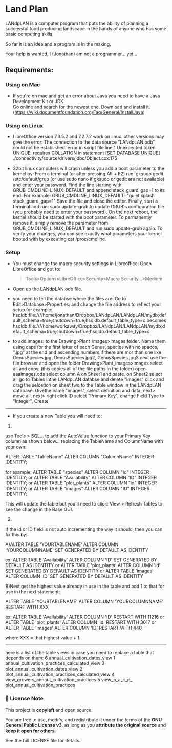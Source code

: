 # Land Plan

LANdpLAN is a computer program that puts the ability of planning a successful food producing landscape in the hands of anyone who has some basic computing skills. 

So far it is an idea and a program is in the making. 

Your help is wanted, I (Jonathan) am not a programmer... yet...

## Requirements:

### Using on Mac
* If you're on mac and get an error about Java you need to have a Java Development Kit or JDK.  
Go online and search for the newest one. 
Download and install it.
(https://wiki.documentfoundation.org/Faq/General/InstallJava)

### Using on Linux
* LibreOffice version 7.3.5.2 and 7.2.7.2 work on linux.  other versions may give the error: The connection to the data source “LANdpLAN.odb” could not be established.  error in script file line 1 Unexpected token  UNIQUE, requires COLLATION in statement [SET DATABASE UNIQUE] ./connectivity/source/drivers/jdbc/Object.cxx:175

* 32bit linux computers will crash unless you add a boot parameter to the kernel by:
	From a terminal (or after pressing Alt + F2) run:
	gksudo gedit /etc/default/grub
	(or use sudo nano if gksudo or gedit are not available) and enter your password.
	Find the line starting with GRUB_CMDLINE_LINUX_DEFAULT and append stack_guard_gap=1 to its end. For example:
	GRUB_CMDLINE_LINUX_DEFAULT="quiet splash stack_guard_gap=1"
	Save the file and close the editor.
	Finally, start a terminal and run:
	sudo update-grub
	to update GRUB's configuration file (you probably need to enter your password).
	On the next reboot, the kernel should be started with the boot parameter. To permanently remove it, simply remove the parameter from GRUB_CMDLINE_LINUX_DEFAULT and run sudo update-grub again.
	To verify your changes, you can see exactly what parameters your kernel booted with by executing cat /proc/cmdline.

### Setup
* You must change the macro security settings in Libreoffice:
	Open LibreOffice and got to:
	>Tools>Options>LibreOffice>Security>Macro Security...>Medium

* Open up the LANdpLAN.odb file.

* you need to tell the databse where the files are:  Go to Edit>Database>Properties: and change the file address to reflect your setup
  for example:
  hsqldb:file:////home/jonathan/Dropbox/LANdpLAN/LANdpLAN/mydb;default_schema=true;shutdown=true;hsqldb.default_table_type=c
  becomes
  hsqldb:file:////home/workaway/Dropbox/LANdpLAN/LANdpLAN/mydb;default_schema=true;shutdown=true;hsqldb.default_table_type=c


* to add images: to the Drawing>Plant_images>images folder.  Name them using caps for the first letter of each Genus, species with no spaces, ".jpg" at the end and ascending numbers if there are mor than one like GenusSpecies.jpg, GenusSpecies.jpg2, GenusSpecies.jpg3
next use the file browser and opne the folder Drawing>Plant_images>images
select all and copy.  (this copies all of the file paths in the folder)
open aaaimages.ods
select column A on Sheet1 and paste.
on Sheet2 select all
go to Tables inthe LANdpLAN databse and delete "images"
click and drag the selcetion on sheet two to the Table window in the LANdpLAN database.
Givethe name "images", select definition and data, next> move all, next> right click ID select "Primary Key", change Field Type to "Integer", Create


*********************************************************************************
* If you create a new Table you will need to:

1)
use Tools > SQL... to add the AutoValue function to your Primary Key column as shown below...
replacing the TableName and ColumnName with your own:

ALTER TABLE "TableName" ALTER COLUMN "ColumnName" INTEGER IDENTITY;

for example:
ALTER TABLE "species" ALTER COLUMN "id" INTEGER IDENTITY;
or
ALTER TABLE "Availability" ALTER COLUMN "ID" INTEGER IDENTITY;
or
ALTER TABLE "plot_plants" ALTER COLUMN "id" INTEGER IDENTITY;
or
ALTER TABLE "images" ALTER COLUMN "ID" INTEGER IDENTITY;

This will update the table but you'll need to click: View > Refresh Tables to see the change in the Base GUI. 

2)
If the id or ID field is not auto incrementing the way it should, then you can fix this by:

A)ALTER TABLE 'YOURTABLENAME' ALTER COLUMN 'YOURCOLUMNNAME' SET GENERATED BY DEFAULT AS IDENTITY

ex:
ALTER TABLE 'Availability' ALTER COLUMN 'ID' SET GENERATED BY DEFAULT AS IDENTITY
or
ALTER TABLE 'plot_plants' ALTER COLUMN 'id' SET GENERATED BY DEFAULT AS IDENTITY
or
ALTER TABLE 'images' ALTER COLUMN 'ID' SET GENERATED BY DEFAULT AS IDENTITY

B)Next get the highest value already in use in the table and add 1 to that for use in the next statement:

ALTER TABLE 'YOURTABLENAME' ALTER COLUMN 'YOURCOLUMNNAME' RESTART WITH XXX

ex:
ALTER TABLE 'Availability' ALTER COLUMN 'ID' RESTART WITH 11216
or
ALTER TABLE 'plot_plants' ALTER COLUMN 'id' RESTART WITH 3017
or
ALTER TABLE 'images' ALTER COLUMN 'ID' RESTART WITH 440

where XXX = that highest value + 1.
*********************************************************************************

here is a list of the table views in case you need to replace a table that depends on them:
 6 annual_cultivation_dates_view
 1 annual_cultivation_practices_calculated_view
 3 plot_annual_cultivation_dates_view
 2 plot_annual_cultivation_practices_calculated_view
 4 view_growers_annaul_cultivation_practices
 5 view_p_a_c_p_    plot_annual_cultivation_practices


### 🌱 License Note

This project is **copyleft** and open source.

You are free to use, modify, and redistribute it under the terms of the **GNU General Public License v3**, as long as you **attribute the original source** and **keep it open for others**.

See the full LICENSE file for details.
